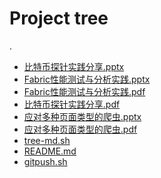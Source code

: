 # Project tree

.
 * <a href="./比特币探针实践分享.pptx">比特币探针实践分享.pptx</a>
 * <a href="./Fabric性能测试与分析实践.pptx">Fabric性能测试与分析实践.pptx</a>
 * <a href="./Fabric性能测试与分析实践.pdf">Fabric性能测试与分析实践.pdf</a>
 * <a href="./比特币探针实践分享.pdf">比特币探针实践分享.pdf</a>
 * <a href="./应对多种页面类型的爬虫.pptx">应对多种页面类型的爬虫.pptx</a>
 * <a href="./应对多种页面类型的爬虫.pdf">应对多种页面类型的爬虫.pdf</a>
 * <a href="./tree-md.sh">tree-md.sh</a>
 * <a href="./README.md">README.md</a>
 * <a href="./gitpush.sh">gitpush.sh</a>
